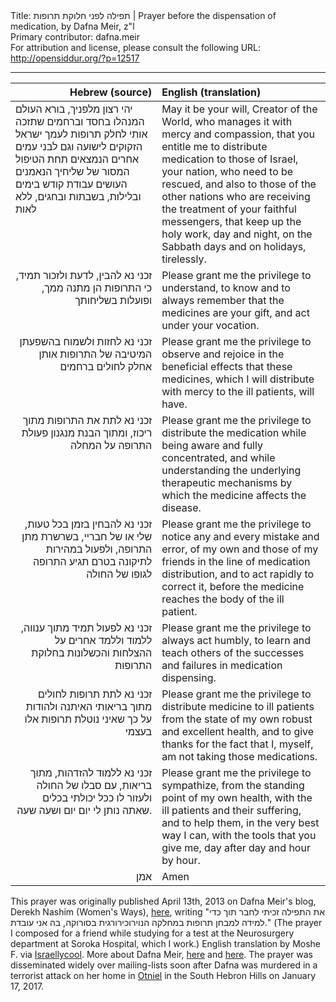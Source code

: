 <html>
<head></head>
<body>
Title: תפילה לפני חלוקת תרופות | Prayer before the dispensation of medication, by Dafna Meir, z"l<br />
Primary contributor: dafna.meir<br />
For attribution and license, please consult the following URL: <a href="http://opensiddur.org/?p=12517">http://opensiddur.org/?p=12517</a>
<p />
<hr />

<table style="margin-left: auto;margin-right: auto;" class="draggable">
<thead><tr><th id="x" style="text-align: right;">Hebrew (source)</th><th style="text-align: left;">English (translation)</th></tr></thead>
<tbody>
<tr>
<td style="vertical-align:top;" width="46%">
<div class="liturgy"><span lang="he">
יהי רצון מלפניך, בורא העולם 
המנהלו בחסד וברחמים
שתזכה אותי לחלק תרופות 
לעמך ישראל 
הזקוקים לישועה
וגם לבני עמים אחרים 
הנמצאים תחת הטיפול המסור של שליחיך הנאמנים
העושים עבודת קודש 
בימים ובלילות, 
בשבתות ובחגים, 
ללא לאות
</span></div>
</td>
 
<td style="vertical-align:top;" width="53%">
<div class="english">
May it be your will, Creator of the World, 
who manages it with mercy and compassion,
that you entitle me to distribute medication 
to those of Israel, your nation, 
who need to be rescued,
and also to those of the other nations 
who are receiving the treatment of your faithful messengers,
that keep up the holy work, 
day and night, 
on the Sabbath days and on holidays, 
tirelessly.
</div>
</td></tr>


<tr><td style="vertical-align:top;" width="46%">
<div class="liturgy" style="text-align: right;"><span lang="he">
זכני נא להבין, לדעת ולזכור תמיד, 
כי התרופות הן מתנה ממך, 
ופועלות בשליחותך
</span></div>
</td>
 
<td style="vertical-align:top;" width="53%">
<div class="english">
Please grant me the privilege to understand, 
to know and to always remember that the medicines are your gift, 
and act under your vocation.
</div>
</td></tr>


<tr><td style="vertical-align:top;" width="46%">
<div class="liturgy" style="text-align: right;"><span lang="he">
זכני נא לחזות ולשמוח 
בהשפעתן המיטיבה של התרופות אותן 
אחלק לחולים ברחמים
</span></div>
</td>
 
<td style="vertical-align:top;" width="53%">
<div class="english">
Please grant me the privilege to observe and rejoice 
in the beneficial effects that these medicines, 
which I will distribute with mercy to the ill patients, will have.
</div>
</td></tr>


<tr><td style="vertical-align:top;" width="46%">
<div class="liturgy" style="text-align: right;"><span lang="he">
זכני נא לתת את התרופות 
מתוך ריכוז, 
ומתוך הבנת מנגנון 
פעולת התרופה על המחלה
</span></div>
</td>
 
<td style="vertical-align:top;" width="53%">
<div class="english">
Please grant me the privilege to distribute the medication 
while being aware and fully concentrated, 
and while understanding the underlying therapeutic mechanisms 
by which the medicine affects the disease.
</div>
</td></tr>


<tr><td style="vertical-align:top;" width="46%">
<div class="liturgy" style="text-align: right;"><span lang="he">
זכני נא להבחין בזמן בכל טעות, 
שלי או של חבריי, 
בשרשרת מתן התרופה, 
ולפעול במהירות לתיקונה 
בטרם תגיע התרופה לגופו של החולה
</span></div>
</td>
 
<td style="vertical-align:top;" width="53%">
<div class="english">
Please grant me the privilege to notice any and every mistake and error, 
of my own and those of my friends in the line of medication distribution, 
and to act rapidly to correct it, 
before the medicine reaches the body of the ill patient.
</div>
</td></tr>


<tr><td style="vertical-align:top;" width="46%">
<div class="liturgy" style="text-align: right;"><span lang="he">
זכני נא לפעול תמיד מתוך ענווה, 
ללמוד וללמד אחרים על ההצלחות והכשלונות בחלוקת התרופות
</span></div>
</td>
 
<td style="vertical-align:top;" width="53%">
<div class="english">
Please grant me the privilege to always act humbly, 
to learn and teach others of the successes and failures in medication dispensing.
</div>
</td></tr>


<tr><td style="vertical-align:top;" width="46%">
<div class="liturgy" style="text-align: right;"><span lang="he">
זכני נא לתת תרופות לחולים 
מתוך בריאותי האיתנה 
ולהודות על כך שאיני נוטלת תרופות אלו בעצמי
</span></div>
</td>
 
<td style="vertical-align:top;" width="53%">
<div class="english">
Please grant me the privilege to distribute medicine to ill patients 
from the state of my own robust and excellent health, 
and to give thanks for the fact that I, myself, am not taking those medications.
</div>
</td></tr>


<tr><td style="vertical-align:top;" width="46%">
<div class="liturgy" style="text-align: right;"><span lang="he">
זכני נא ללמוד להזדהות, 
מתוך בריאות, 
עם סבלו של החולה 
ולעזור לו ככל יכולתי 
בכלים שאתה נותן לי 
יום יום 
ושעה שעה.
</span></div>
</td>
 
<td style="vertical-align:top;" width="53%">
<div class="english">
Please grant me the privilege to sympathize, 
from the standing point of my own health, 
with the ill patients and their suffering,
and to help them, in the very best way I can, 
with the tools that you give me, 
day after day 
and hour by hour.
</div>
</td></tr>


<tr><td style="vertical-align:top;" width="46%">
<div class="liturgy" style="text-align: right;"><span lang="he">
אמן
</span></div>
</td>
 
<td style="vertical-align:top;" width="53%">
<div class="english">
Amen
</div>
</td></tr></tbody></table>

This prayer was originally published April 13th, 2013 on Dafna Meir's blog, Derekh Nashim (Women's Ways), <a href="https://derechnashim.wordpress.com/2013/04/25/%D7%AA%D7%A4%D7%99%D7%9C%D7%94-%D7%9C%D7%A4%D7%A0%D7%99-%D7%97%D7%9C%D7%95%D7%A7%D7%AA-%D7%AA%D7%A8%D7%95%D7%A4%D7%95%D7%AA/">here</a>, writing "את התפילה זכיתי לחבר תוך כדי למידה למבחן תרופות במחלקה הנוירוכירורגית בסורוקה, בה אני עובדת." (The prayer I composed for a friend while studying for a test at the Neurosurgery department at Soroka Hospital, which I work.) English translation by Moshe F. via <a href="http://www.israellycool.com/2016/01/18/dafna-meirs-prayer/">Israellycool</a>. More about Dafna Meir, <a href="http://www.timesofisrael.com/dafna-meir-killed-in-front-of-her-children-had-premonitions-of-tragedy/">here</a> and <a href="http://www.israelnationalnews.com/News/News.aspx/206634">here</a>. The prayer was disseminated widely over mailing-lists soon after Dafna was murdered in a terrorist attack on her home in <a href="https://en.wikipedia.org/wiki/Otniel">Otniel</a> in the South Hebron Hills on January 17, 2017. 
</body>
</html>